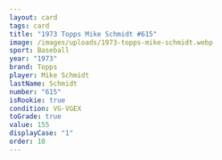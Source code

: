 ```yaml
---
layout: card
tags: card
title: "1973 Topps Mike Schmidt #615"
image: /images/uploads/1973-topps-mike-schmidt.webp
sport: Baseball
year: "1973"
brand: Topps
player: Mike Schmidt
lastName: Schmidt
number: "615"
isRookie: true
condition: VG-VGEX
toGrade: true
value: 155
displayCase: "1"
order: 10
---
```

